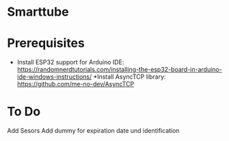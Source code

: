 # Smarttube
# Prerequisites
* Install ESP32 support for Arduino IDE: https://randomnerdtutorials.com/installing-the-esp32-board-in-arduino-ide-windows-instructions/
*Install AsyncTCP library: https://github.com/me-no-dev/AsyncTCP

# To Do
Add Sesors
Add dummy for expiration date und identification
